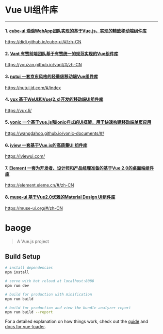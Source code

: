 # Vue UI组件库

------

#### 1. [cube-ui 滴滴WebApp团队实现的基于Vue.js，实现的精致移动端组件库][0]

https://didi.github.io/cube-ui/#/zh-CN

#### 2. [Vant 有赞前端团队基于有赞统一的规范实现的Vue组件库][1]
https://youzan.github.io/vant/#/zh-CN

#### 3. [nutui 一套京东风格的轻量级移动端Vue组件库][2]
https://nutui.jd.com/#/index

#### 4. [vux 基于WeUI和Vue(2.x)开发的移动端UI组件库][3]
https://vux.li/

#### 5. [vonic 一个基于vue.js和ionic样式的UI框架，用于快速构建移动端单页应用][4]
https://wangdahoo.github.io/vonic-documents/#/

#### 6. [iview 一套基于Vue.js的高质量UI 组件库][5]
https://iviewui.com/

#### 7. [Element 一套为开发者、设计师和产品经理准备的基于Vue 2.0的桌面端组件库][6]
https://element.eleme.cn/#/zh-CN

#### 8. [muse-ui 基于Vue2.0优雅的Material Design UI组件库][7]
https://muse-ui.org/#/zh-CN


[0]: https://didi.github.io/cube-ui/#/zh-CN
[1]: https://youzan.github.io/vant/#/zh-CN
[2]: https://nutui.jd.com/#/index
[3]: https://vux.li/
[4]: https://wangdahoo.github.io/vonic-documents/#/
[5]: https://iviewui.com/
[6]: https://element.eleme.cn/#/zh-CN
[7]: https://muse-ui.org/#/zh-CN


# baoge

> A Vue.js project

## Build Setup

``` bash
# install dependencies
npm install

# serve with hot reload at localhost:8080
npm run dev

# build for production with minification
npm run build

# build for production and view the bundle analyzer report
npm run build --report
```

For a detailed explanation on how things work, check out the [guide](http://vuejs-templates.github.io/webpack/) and [docs for vue-loader](http://vuejs.github.io/vue-loader).
